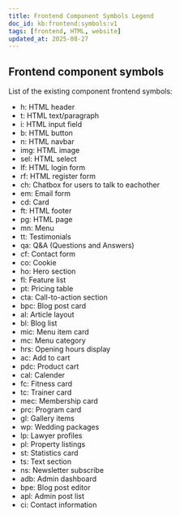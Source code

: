 ```yaml
---
title: Frontend Component Symbols Legend
doc_id: kb:frontend:symbols:v1
tags: [frontend, HTML, website]
updated_at: 2025-08-27
---
```


## Frontend component symbols

List of the existing component frontend symbols:
- h: HTML header
- t: HTML text/paragraph
- i: HTML input field
- b: HTML button
- n: HTML navbar
- img: HTML image
- sel: HTML select
- lf: HTML login form
- rf: HTML register form
- ch: Chatbox for users to talk to eachother
- em: Email form
- cd: Card
- ft: HTML footer
- pg: HTML page
- mn: Menu
- tt: Testimonials
- qa: Q&A (Questions and Answers)
- cf: Contact form
- co: Cookie
- ho: Hero section
- fl: Feature list
- pt: Pricing table
- cta: Call-to-action section
- bpc: Blog post card
- al: Article layout
- bl: Blog list
- mic: Menu item card
- mc: Menu category
- hrs: Opening hours display
- ac: Add to cart
- pdc: Product cart
- cal: Calender
- fc: Fitness card
- tc: Trainer card
- mec: Membership card
- prc: Program card
- gl: Gallery items
- wp: Wedding packages
- lp: Lawyer profiles
- pl: Property listings
- st: Statistics card
- ts: Text section
- ns: Newsletter subscribe
- adb: Admin dashboard
- bpe: Blog post editor
- apl: Admin post list
- ci: Contact information